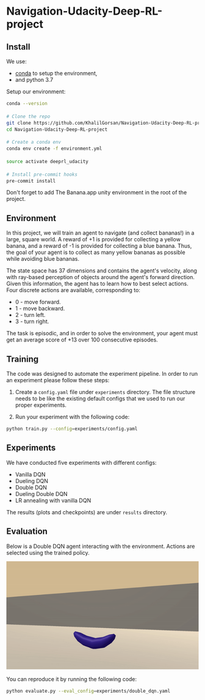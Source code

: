 # Navigation-Udacity-Deep-RL-project
Install
--------------------------------------------------------------------------------
We use:
- [conda](https://docs.conda.io/projects/conda/en/latest/user-guide/install/index.html)
  to setup the environment,
- and python 3.7

Setup our environment:
```bash
conda --version

# Clone the repo
git clone https://github.com/KhalilGorsan/Navigation-Udacity-Deep-RL-project.git
cd Navigation-Udacity-Deep-RL-project

# Create a conda env
conda env create -f environment.yml

source activate deeprl_udacity

# Install pre-commit hooks
pre-commit install
```
Don't forget to add The Banana.app unity environment in the root of the project.

Environment
--------------------------------------------------------------------------------
In this project, we will train an agent to navigate (and collect bananas!) in a large,
square world.
A reward of +1 is provided for collecting a yellow banana, and a reward of -1 is
provided for collecting a blue banana. Thus, the goal of your agent is to collect as
many yellow bananas as possible while avoiding blue bananas.

The state space has 37 dimensions and contains the agent's velocity, along with
ray-based perception of objects around the agent's forward direction. Given this
information, the agent has to learn how to best select actions. Four discrete actions
are available, corresponding to:

- 0 - move forward.
- 1 - move backward.
- 2 - turn left.
- 3 - turn right.

The task is episodic, and in order to solve the environment, your agent must get an
average score of +13 over 100 consecutive episodes.

Training
--------------------------------------------------------------------------------
The code was designed to automate the experiment pipeline.
In order to run an experiment please follow these steps:

1. Create a `config.yaml` file under `experiments` directory. The file structure needs
to be like the existing default configs that we used to run our proper experiments.

2. Run your experiment with the following code:
```bash
python train.py --config=experiments/config.yaml
```

Experiments
--------------------------------------------------------------------------------
We have conducted five experiments with different configs:
- Vanilla DQN
- Dueling DQN
- Double DQN
- Dueling Double DQN
- LR annealing with vanilla DQN

The results (plots and checkpoints) are under `results` directory.

Evaluation
--------------------------------------------------------------------------------
Below is a Double DQN agent interacting with the environment. Actions are selected using
the trained policy.

![](banana.gif)

You can reproduce it by running the following code:
```bash
python evaluate.py --eval_config=experiments/double_dqn.yaml
```